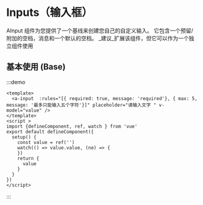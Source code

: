 # Inputs（输入框）
AInput 组件为您提供了一个基线来创建您自己的自定义输入。 它包含一个预留/附加的空档，消息和一个默认的空档。 _建议_扩展该组件，但它可以作为一个独立组件使用


## 基本使用 (Base)
:::demo

```vue
<template>
  <a-input  :rules="[{ required: true, message: 'required'}, { max: 5, message: '最多只能输入五个字符'}]" placeholder="请输入文字 " v-model="value" />
</template>
<script >
import {defineComponent, ref, watch } from 'vue'
export default defineComponent({
  setup() {
    const value = ref('')
    watch(() => value.value, (ne) => {
    })
    return {
      value
    }
  }
})
</script>
```

:::

